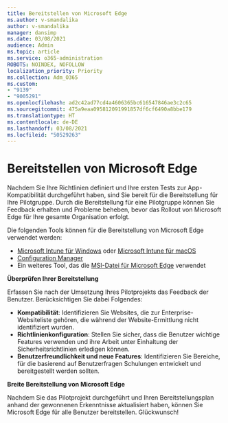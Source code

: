 ```yaml
---
title: Bereitstellen von Microsoft Edge
ms.author: v-smandalika
author: v-smandalika
manager: dansimp
ms.date: 03/08/2021
audience: Admin
ms.topic: article
ms.service: o365-administration
ROBOTS: NOINDEX, NOFOLLOW
localization_priority: Priority
ms.collection: Adm_O365
ms.custom:
- "9139"
- "9005291"
ms.openlocfilehash: ad2c42ad77cd4a4606365bc616547846ae3c2c65
ms.sourcegitcommit: 475a9eaa095812091991857df6cf6490a8bbe179
ms.translationtype: HT
ms.contentlocale: de-DE
ms.lasthandoff: 03/08/2021
ms.locfileid: "50529263"
---
```

# <a name="deploy-microsoft-edge"></a>Bereitstellen von Microsoft Edge

Nachdem Sie Ihre Richtlinien definiert und Ihre ersten Tests zur App-Kompatibilität durchgeführt haben, sind Sie bereit für die Bereitstellung für Ihre Pilotgruppe. Durch die Bereitstellung für eine Pilotgruppe können Sie Feedback erhalten und Probleme beheben, bevor das Rollout von Microsoft Edge für Ihre gesamte Organisation erfolgt.

Die folgenden Tools können für die Bereitstellung von Microsoft Edge verwendet werden:

- [Microsoft Intune für Windows](https://docs.microsoft.com/mem/intune/apps/apps-windows-edge) oder [Microsoft Intune für macOS](https://docs.microsoft.com/mem/intune/apps/apps-edge-macos)
- [Configuration Manager](https://docs.microsoft.com/DeployEdge/deploy-edge-with-configuration-manager)
- Ein weiteres Tool, das die [MSI-Datei für Microsoft Edge](https://www.microsoft.com/edge/business/download) verwendet

**Überprüfen Ihrer Bereitstellung**

Erfassen Sie nach der Umsetzung Ihres Pilotprojekts das Feedback der Benutzer. Berücksichtigen Sie dabei Folgendes:
- **Kompatibilität**: Identifizieren Sie Websites, die zur Enterprise-Websiteliste gehören, die während der Website-Ermittlung nicht identifiziert wurden.
- **Richtlinienkonfiguration**: Stellen Sie sicher, dass die Benutzer wichtige Features verwenden und ihre Arbeit unter Einhaltung der Sicherheitsrichtlinien erledigen können.
- **Benutzerfreundlichkeit und neue Features**: Identifizieren Sie Bereiche, für die basierend auf Benutzerfragen Schulungen entwickelt und bereitgestellt werden sollten.

**Breite Bereitstellung von Microsoft Edge**

Nachdem Sie das Pilotprojekt durchgeführt und Ihren Bereitstellungsplan anhand der gewonnenen Erkenntnisse aktualisiert haben, können Sie Microsoft Edge für alle Benutzer bereitstellen. Glückwunsch!

